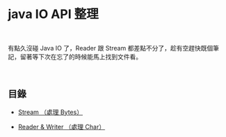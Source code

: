 # java IO API 整理

<br>

有點久沒碰 Java IO 了，Reader 跟 Stream 都差點不分了，趁有空趕快既個筆記，留著等下次在忘了的時候能馬上找到文件看。

<br>

## 目錄

* [Stream （處理 Bytes）](./Stream)

* [Reader & Writer （處理 Char）](./Reader&Writer)